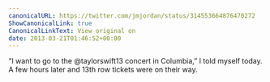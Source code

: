 ```yaml
---
canonicalURL: https://twitter.com/jmjordan/status/314553664876470272
ShowCanonicalLink: true
CanonicalLinkText: View original on
date: 2013-03-21T01:46:52+00:00
---
```

“I want to go to the @taylorswift13 concert in Columbia,” I told myself today. A few hours later and 13th row tickets were on their way.